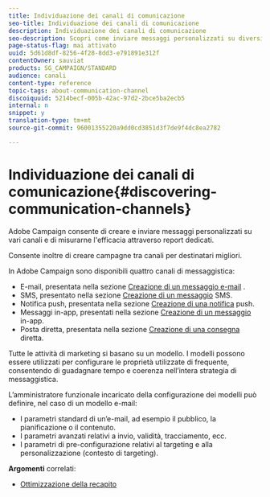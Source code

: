 ```yaml
---
title: Individuazione dei canali di comunicazione
seo-title: Individuazione dei canali di comunicazione
description: Individuazione dei canali di comunicazione
seo-description: Scopri come inviare messaggi personalizzati su diversi canali e come creare campagne multicanale per meglio indirizzare i destinatari.
page-status-flag: mai attivato
uuid: 5d61d8df-8256-4f28-8dd3-e791891e312f
contentOwner: sauviat
products: SG_CAMPAIGN/STANDARD
audience: canali
content-type: reference
topic-tags: about-communication-channel
discoiquuid: 5214becf-005b-42ac-97d2-2bce5ba2ecb5
internal: n
snippet: y
translation-type: tm+mt
source-git-commit: 96001355220a9dd0cd3851d3f7de9f4dc8ea2782

---
```



# Individuazione dei canali di comunicazione{#discovering-communication-channels}

Adobe Campaign consente di creare e inviare messaggi personalizzati su vari canali e di misurarne l'efficacia attraverso report dedicati.

Consente inoltre di creare campagne tra canali per destinatari migliori.

In Adobe Campaign sono disponibili quattro canali di messaggistica:

* E-mail, presentata nella sezione [Creazione di un messaggio e-mail](../../channels/using/about-emails.md) .
* SMS, presentato nella sezione [Creazione di un messaggio](../../channels/using/about-sms-messages.md) SMS.
* Notifica push, presentata nella sezione [Creazione di una notifica](../../channels/using/about-push-notifications.md) push.
* Messaggi in-app, presentati nella sezione [Creazione di un messaggio](../../channels/using/about-in-app-messaging.md) in-app.
* Posta diretta, presentata nella sezione [Creazione di una consegna](../../channels/using/about-direct-mail.md) diretta.

Tutte le attività di marketing si basano su un modello. I modelli possono essere utilizzati per configurare le proprietà utilizzate di frequente, consentendo di guadagnare tempo e coerenza nell’intera strategia di messaggistica.

L’amministratore funzionale incaricato della configurazione dei modelli può definire, nel caso di un modello e-mail:

* I parametri standard di un’e-mail, ad esempio il pubblico, la pianificazione o il contenuto.
* I parametri avanzati relativi a invio, validità, tracciamento, ecc.
* I parametri di pre-configurazione relativi al targeting e alla personalizzazione (contesto di targeting).

**Argomenti** correlati:

* [Ottimizzazione della recapito](https://docs.campaign.adobe.com/doc/standard/getting_started/en/ACS_Deliverability.html)

